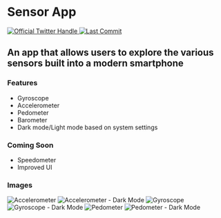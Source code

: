 # Sensor App

<a href="https://twitter.com/intent/follow?screen_name=Coding_Ginger">
    <img src="https://badgen.net/twitter/follow/Coding_Ginger?icon=twitter&label=%40Coding_Ginger" alt="Official Twitter Handle" />
  </a>

  <a href="https://expo.io/@josh1794/sensor-app">
  <img src="https://badgen.net/github/last-commit/micromatch/micromatch" alt="Last Commit"/>
  </a>

## An app that allows users to explore the various sensors built into a modern smartphone

### Features

- Gyroscope
- Accelerometer
- Pedometer
- Barometer
- Dark mode/Light mode based on system settings

### Coming Soon

- Speedometer
- Improved UI

### Images

![Accelerometer](client/assets/accelLight.PNG)
![Accelerometer - Dark Mode](client/assets/accelDark.PNG)
![Gyroscope](client/assets/gyroLight.PNG)
![Gyroscope - Dark Mode](client/assets/gyroDark.PNG)
![Pedometer](client/assets/pedometerLight.PNG)
![Pedometer - Dark Mode](client/assets/pedometerDark.PNG)
